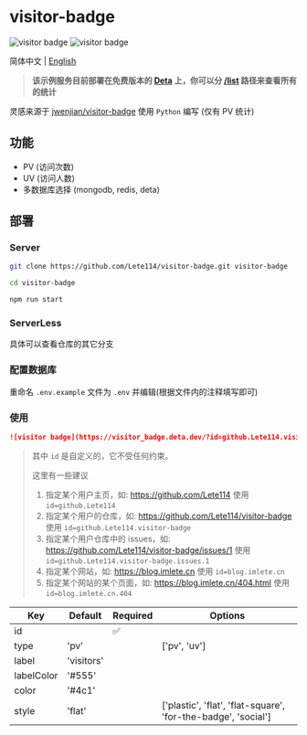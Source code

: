 # visitor-badge

![visitor badge](https://visitor_badge.deta.dev/?id=github.Lete114.visitor-badge&type=uv&label=UV)
![visitor badge](https://visitor_badge.deta.dev/?id=github.Lete114.visitor-badge&label=PV)

简体中文 | [English](README_EN.md)

> **该示例服务目前部署在免费版本的 [Deta](https://deta.sh) 上，你可以分 [/list](https://visitor_badge.deta.dev/list) 路径来查看所有的统计**

灵感来源于 [jwenjian/visitor-badge](https://github.com/jwenjian/visitor-badge) 使用 `Python` 编写 (仅有 PV 统计)

## 功能

- PV (访问次数)
- UV (访问人数)
- 多数据库选择 (mongodb, redis, deta)

## 部署

### Server

```bash
git clone https://github.com/Lete114/visitor-badge.git visitor-badge

cd visitor-badge

npm run start
```

### ServerLess

具体可以查看仓库的其它分支

### 配置数据库

重命名 `.env.example` 文件为 `.env` 并编辑(根据文件内的注释填写即可)

### 使用

```markdown
![visitor badge](https://visitor_badge.deta.dev/?id=github.Lete114.visitor-badge)
```

> 其中 `id` 是自定义的，它不受任何约束。
>
> 这里有一些建议
>
> 1.  指定某个用户主页，如: https://github.com/Lete114 使用 `id=github.Lete114`
> 2.  指定某个用户的仓库，如: https://github.com/Lete114/visitor-badge 使用 `id=github.Lete114.visitor-badge`
> 3.  指定某个用户仓库中的 issues，如: https://github.com/Lete114/visitor-badge/issues/1 使用 `id=github.Lete114.visitor-badge.issues.1`
> 4.  指定某个网站，如: https://blog.imlete.cn 使用 `id=blog.imlete.cn`
> 5.  指定某个网站的某个页面，如: https://blog.imlete.cn/404.html 使用 `id=blog.imlete.cn.404`

| Key        | Default    | Required | Options                                                       |
| ---------- | ---------- | -------- | ------------------------------------------------------------- |
| id         |            | ✅       |                                                               |
| type       | 'pv'       |          | ['pv', 'uv']                                                  |
| label      | 'visitors' |          |                                                               |
| labelColor | '#555'     |          |                                                               |
| color      | '#4c1'     |          |                                                               |
| style      | 'flat'     |          | ['plastic', 'flat', 'flat-square', 'for-the-badge', 'social'] |
